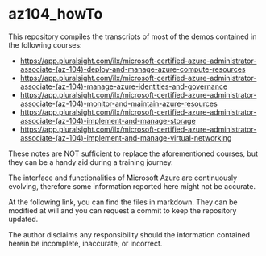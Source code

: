 # az104_howTo
This repository compiles the transcripts of most of the demos contained in the following courses: 
- https://app.pluralsight.com/ilx/microsoft-certified-azure-administrator-associate-(az-104)-deploy-and-manage-azure-compute-resources 
- https://app.pluralsight.com/ilx/microsoft-certified-azure-administrator-associate-(az-104)-manage-azure-identities-and-governance 
- https://app.pluralsight.com/ilx/microsoft-certified-azure-administrator-associate-(az-104)-monitor-and-maintain-azure-resources 
- https://app.pluralsight.com/ilx/microsoft-certified-azure-administrator-associate-(az-104)-implement-and-manage-storage 
- https://app.pluralsight.com/ilx/microsoft-certified-azure-administrator-associate-(az-104)-implement-and-manage-virtual-networking

These notes are NOT sufficient to replace the aforementioned courses, but they can be a handy aid during a training journey.

The interface and functionalities of Microsoft Azure are continuously evolving, therefore some information reported here might not be accurate.

At the following link, you can find the files in markdown. They can be modified at will and you can request a commit to keep the repository updated.

The author disclaims any responsibility should the information contained herein be incomplete, inaccurate, or incorrect.
